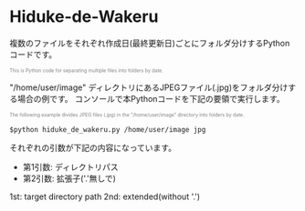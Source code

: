 # Hiduke-de-Wakeru
複数のファイルをそれぞれ作成日(最終更新日)ごとにフォルダ分けするPythonコードです。

<span style="font-size: 60%; color: gray;">This is Python code for separating multiple files into folders by date.</span>

"/home/user/image" ディレクトリにあるJPEGファイル(.jpg)をフォルダ分けする場合の例です。
コンソールで本Pythonコードを下記の要領で実行します。

<span style="font-size: 60%; color: gray;">The following example divides JPEG files (.jpg) in the "/home/user/image" directory into folders by date.
</span>

```
$python hiduke_de_wakeru.py /home/user/image jpg
```

それぞれの引数が下記の内容になっています。
- 第1引数: ディレクトリパス
- 第2引数: 拡張子('.'無しで)

<Arguments>
1st: target directory path
2nd: extended(without '.')
